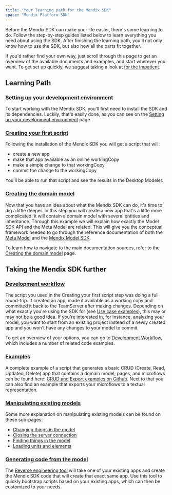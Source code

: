 ```yaml
---
title: "Your learning path for the Mendix SDK"
space: "Mendix Platform SDK"
---
```

Before the Mendix SDK can make your life easier, there's some learning to do. Follow the step-by-step guides listed below to learn everything you need about using the SDK. After finishing the learning path, you'll not only know how to use the SDK, but also how all the parts fit together.

If you'd rather find your own way, just scroll through this page to get an overview of the available documents and examples, and start wherever you want. To get set up quickly, we suggest taking a look at [for the impatient](Setting+up+your+development+environment).

## Learning Path

### [Setting up your development environment](Setting+up+your+development+environment)

To start working with the Mendix SDK, you'll first need to install the SDK and its dependencies. Luckily, that's easily done, as you can see on the [Setting up your development environment](Setting+up+your+development+environment) page.

### [Creating your first script](Creating+your+first+script)

Following the installation of the Mendix SDK you will get a script that will:

*   create a new app
*   make that app available as an online workingCopy
*   make a simple change to that workingCopy
*   commit the change to the workingCopy

You'll be able to run that script and see the results in the Desktop Modeler.

### [Creating the domain model](Creating+the+domain+model)

Now that you have an idea about what the Mendix SDK can do, it's time to dig a little deeper. In this step you will create a new app that's a little more complicated: it will contain a domain model with several entities and inheritance. Through this example we will explain how exactly the Model SDK API and the Meta Model are related. This will give you the conceptual framework needed to go through the reference documentation of both the [Meta Model](Reference+Documentation) and the [Mendix Model SDK](https://apidocs.mendix.com/modelsdk/latest/index.html).

To learn how to navigate to the main documentation sources, refer to the [Creating the domain model](Creating+the+domain+model) page.

## Taking the Mendix SDK further

### [Development workflow](Development+Workflow)

The script you used in the Creating your first script step was doing a full round-trip. It created an app, made it available as a working copy and committed it back to the TeamServer after making changes. Depending on what exactly you're using the SDK for (see [Use case examples](Use+case+examples)), this may or may not be a good idea. If you're interested in, for instance, analyzing your model, you want to start from an existing project instead of a newly created app and you won't have any changes to your model to commit.

To get an overview of your options, you can go to [Development Workflow](Development+Workflow), which includes a number of related code examples.

### [Examples](Use+case+examples)

A complete example of a script that generates a basic CRUD (Create, Read, Updated, Delete) app that contains a domain model, pages, and microflows can be found here: [CRUD and Export examples on Github](https://github.com/mendix/mendixplatformsdk-examples/). Next to that you can also find an example that exports your microflows to a textual representation.

### [Manipulating existing models](Manipulating+existing+models)

Some more explanation on manipulating existing models can be found on these sub-pages:

*   [Changing things in the model](/MXSDK/Changing+things+in+the+model)
*   [Closing the server connection](/MXSDK/Closing+the+server+connection)
*   [Finding things in the model](/MXSDK/Finding+things+in+the+model)
*   [Loading units and elements](/MXSDK/Loading+units+and+elements)

### [Generating code from the model](Generating+code+from+the+model)

The [Reverse engineering tool](Generating+code+from+the+model) will take one of your existing apps and create the Mendix SDK code that will create that exact same app. Use this tool to quickly bootstrap scripts based on your existing apps, which can then be customized to your needs.
